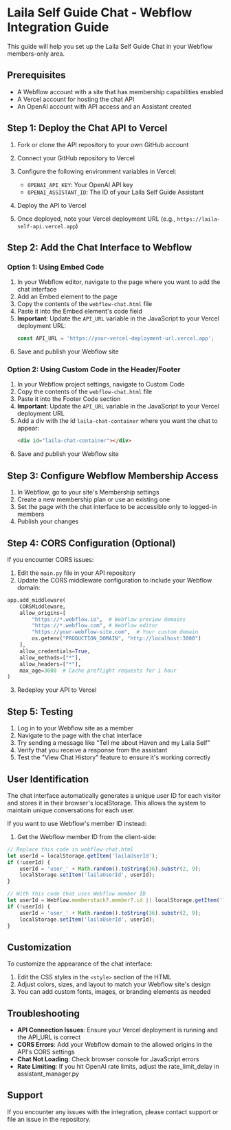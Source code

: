 # Laila Self Guide Chat - Webflow Integration Guide

This guide will help you set up the Laila Self Guide Chat in your Webflow members-only area.

## Prerequisites

- A Webflow account with a site that has membership capabilities enabled
- A Vercel account for hosting the chat API
- An OpenAI account with API access and an Assistant created

## Step 1: Deploy the Chat API to Vercel

1. Fork or clone the API repository to your own GitHub account
2. Connect your GitHub repository to Vercel
3. Configure the following environment variables in Vercel:
   - `OPENAI_API_KEY`: Your OpenAI API key
   - `OPENAI_ASSISTANT_ID`: The ID of your Laila Self Guide Assistant

4. Deploy the API to Vercel
5. Once deployed, note your Vercel deployment URL (e.g., `https://laila-self-api.vercel.app`)

## Step 2: Add the Chat Interface to Webflow

### Option 1: Using Embed Code

1. In your Webflow editor, navigate to the page where you want to add the chat interface
2. Add an Embed element to the page
3. Copy the contents of the `webflow-chat.html` file
4. Paste it into the Embed element's code field
5. **Important**: Update the `API_URL` variable in the JavaScript to your Vercel deployment URL:
   ```javascript
   const API_URL = 'https://your-vercel-deployment-url.vercel.app';
   ```
6. Save and publish your Webflow site

### Option 2: Using Custom Code in the Header/Footer

1. In your Webflow project settings, navigate to Custom Code
2. Copy the contents of the `webflow-chat.html` file
3. Paste it into the Footer Code section
4. **Important**: Update the `API_URL` variable in the JavaScript to your Vercel deployment URL
5. Add a div with the id `laila-chat-container` where you want the chat to appear:
   ```html
   <div id="laila-chat-container"></div>
   ```
6. Save and publish your Webflow site

## Step 3: Configure Webflow Membership Access

1. In Webflow, go to your site's Membership settings
2. Create a new membership plan or use an existing one
3. Set the page with the chat interface to be accessible only to logged-in members
4. Publish your changes

## Step 4: CORS Configuration (Optional)

If you encounter CORS issues:

1. Edit the `main.py` file in your API repository
2. Update the CORS middleware configuration to include your Webflow domain:

```python
app.add_middleware(
    CORSMiddleware,
    allow_origins=[
        "https://*.webflow.io",  # Webflow preview domains
        "https://*.webflow.com", # Webflow editor
        "https://your-webflow-site.com",  # Your custom domain
        os.getenv("PRODUCTION_DOMAIN", "http://localhost:3000")
    ],
    allow_credentials=True,
    allow_methods=["*"],
    allow_headers=["*"],
    max_age=3600  # Cache preflight requests for 1 hour
)
```

3. Redeploy your API to Vercel

## Step 5: Testing

1. Log in to your Webflow site as a member
2. Navigate to the page with the chat interface
3. Try sending a message like "Tell me about Haven and my Laila Self"
4. Verify that you receive a response from the assistant
5. Test the "View Chat History" feature to ensure it's working correctly

## User Identification

The chat interface automatically generates a unique user ID for each visitor and stores it in their browser's localStorage. This allows the system to maintain unique conversations for each user.

If you want to use Webflow's member ID instead:

1. Get the Webflow member ID from the client-side:
```javascript
// Replace this code in webflow-chat.html
let userId = localStorage.getItem('lailaUserId');
if (!userId) {
    userId = 'user_' + Math.random().toString(36).substr(2, 9);
    localStorage.setItem('lailaUserId', userId);
}

// With this code that uses Webflow member ID
let userId = Webflow.memberstack?.member?.id || localStorage.getItem('lailaUserId');
if (!userId) {
    userId = 'user_' + Math.random().toString(36).substr(2, 9);
    localStorage.setItem('lailaUserId', userId);
}
```

## Customization

To customize the appearance of the chat interface:

1. Edit the CSS styles in the `<style>` section of the HTML
2. Adjust colors, sizes, and layout to match your Webflow site's design
3. You can add custom fonts, images, or branding elements as needed

## Troubleshooting

- **API Connection Issues**: Ensure your Vercel deployment is running and the API_URL is correct
- **CORS Errors**: Add your Webflow domain to the allowed origins in the API's CORS settings
- **Chat Not Loading**: Check browser console for JavaScript errors
- **Rate Limiting**: If you hit OpenAI rate limits, adjust the rate_limit_delay in assistant_manager.py

## Support

If you encounter any issues with the integration, please contact support or file an issue in the repository. 